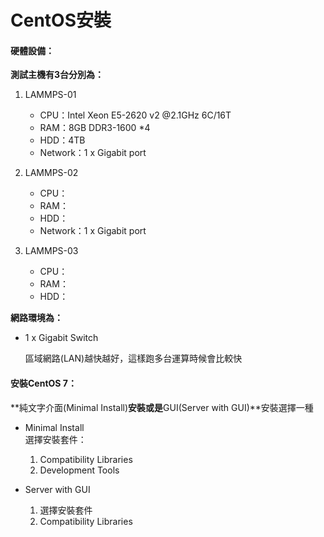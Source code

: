 # CentOS安裝

#### 硬體設備：

**測試主機有3台分別為：**

1. LAMMPS-01

   * CPU：Intel Xeon E5-2620 v2 @2.1GHz 6C/16T
   * RAM：8GB DDR3-1600 \*4
   * HDD：4TB
   * Network：1 x Gigabit port

2. LAMMPS-02

   * CPU：
   * RAM：
   * HDD：
   * Network：1 x Gigabit port

3. LAMMPS-03

   * CPU：
   * RAM：
   * HDD：

**網路環境為：**

* 1 x Gigabit Switch

  區域網路\(LAN\)越快越好，這樣跑多台運算時候會比較快

#### 安裝CentOS 7：

**純文字介面\(Minimal Install\)**安裝或是**GUI\(Server with GUI\)**安裝選擇一種

* Minimal Install  
     選擇安裝套件：  
  1. Compatibility Libraries  
  2. Development Tools

* Server with GUI  
  1. 選擇安裝套件  
  2. Compatibility Libraries



